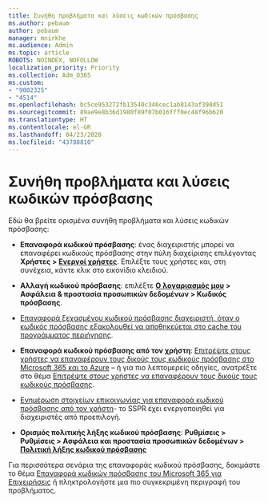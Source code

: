 ```yaml
---
title: Συνήθη προβλήματα και λύσεις κωδικών πρόσβασης
ms.author: pebaum
author: pebaum
manager: mnirkhe
ms.audience: Admin
ms.topic: article
ROBOTS: NOINDEX, NOFOLLOW
localization_priority: Priority
ms.collection: Adm_O365
ms.custom:
- "9002325"
- "4514"
ms.openlocfilehash: bc5ce953272fb13540c340cec1ab8143af398d51
ms.sourcegitcommit: 89ae9e8b36d1980f89f07b016fff0ec48f96b620
ms.translationtype: HT
ms.contentlocale: el-GR
ms.lasthandoff: 04/23/2020
ms.locfileid: "43788810"
---
```

# <a name="common-password-issues-and-resolutions"></a>Συνήθη προβλήματα και λύσεις κωδικών πρόσβασης

Εδώ θα βρείτε ορισμένα συνήθη προβλήματα και λύσεις κωδικών πρόσβασης:

- **Επαναφορά κωδικού πρόσβασης**: ένας διαχειριστής μπορεί να επαναφέρει κωδικούς πρόσβασης στην πύλη διαχείρισης επιλέγοντας **Χρήστες > [Ενεργοί χρήστες](https://portal.office.com/adminportal/home#/users)**. Επιλέξτε τους χρήστες και, στη συνέχεια, κάντε κλικ στο εικονίδιο κλειδιού.

- **Αλλαγή κωδικού πρόσβασης**: επιλέξτε **[Ο λογαριασμός μου](https://portal.office.com/account/#home) > Ασφάλεια & προστασία προσωπικών δεδομένων > Κωδικός πρόσβασης**.

- [Επαναφορά ξεχασμένου κωδικού πρόσβασης διαχειριστή, όταν ο κωδικός πρόσβασης εξακολουθεί να αποθηκεύεται στο cache του προγράμματος περιήγησης](https://docs.microsoft.com/microsoft-365/admin/add-users/reset-passwords?view=o365-worldwide#reset-my-office-365-tenant-admin-password).

- **Επαναφορά κωδικού πρόσβασης από τον χρήστη**: [Επιτρέψτε στους χρήστες να επαναφέρουν τους δικούς τους κωδικούς πρόσβασης στο Microsoft 365 και το Azure](https://portal.office.com/adminportal/home#/SettingsMultiPivot/:/Settings/L1/SelfServiceReset) – ή για πιο λεπτομερείς οδηγίες, ανατρέξτε στο θέμα [Επιτρέψτε στους χρήστες να επαναφέρουν τους δικούς τους κωδικούς πρόσβασης](https://docs.microsoft.com/microsoft-365/admin/add-users/let-users-reset-passwords).

- [Ενημέρωση στοιχείων επικοινωνίας για επαναφορά κωδικού πρόσβασης από τον χρήστη](https://go.microsoft.com/fwlink/?linkid=849451)- το SSPR έχει ενεργοποιηθεί για διαχειριστές από προεπιλογή. 

- **Ορισμός πολιτικής λήξης κωδικού πρόσβασης**: **Ρυθμίσεις > Ρυθμίσεις > Ασφάλεια και προστασία προσωπικών δεδομένων > [Πολιτική λήξης κωδικού πρόσβασης](https://admin.microsoft.com/AdminPortal/Home#/SettingsMultiPivot/:/Settings/L1/PasswordPolicy)**

Για περισσότερα σενάρια της επαναφοράς κωδικού πρόσβασης, δοκιμάστε το θέμα [Επαναφορά κωδικών πρόσβασης του Microsoft 365 για Επιχειρήσεις](https://docs.microsoft.com/microsoft-365/admin/add-users/reset-passwords) ή πληκτρολογήστε μια πιο συγκεκριμένη περιγραφή του προβλήματος.
